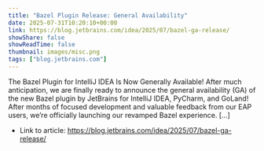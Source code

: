 ```yaml
---
title: "Bazel Plugin Release: General Availability"
date: 2025-07-31T10:20:10+00:00
link: https://blog.jetbrains.com/idea/2025/07/bazel-ga-release/
showShare: false
showReadTime: false
thumbnail: images/misc.png
tags: ["blog.jetbrains.com"]
---
```

The Bazel Plugin for IntelliJ IDEA Is Now Generally Available! After much anticipation, we are finally ready to announce the general availability (GA) of the new Bazel plugin by JetBrains for IntelliJ IDEA, PyCharm, and GoLand! After months of focused development and valuable feedback from our EAP users, we’re officially launching our revamped Bazel experience. […]

- Link to article: https://blog.jetbrains.com/idea/2025/07/bazel-ga-release/